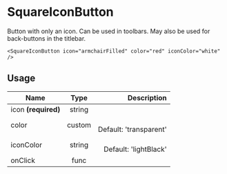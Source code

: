 <!-- 
This is an auto-generated markdown. 
You can change it in "src/molecules/SquareIconButton.jsx" and run build:docs to update this file.
-->
# SquareIconButton
Button with only an icon. Can be used in toolbars. May also be used
for back-buttons in the titlebar.

```example
<SquareIconButton icon="armchairFilled" color="red" iconColor="white" />
```
## Usage
| Name        | Type           | Description  |
| ----------- |:--------------:| ------------:|
|icon **(required)**|string|
|color|custom|<br>Default: 'transparent'
|iconColor|string|<br>Default: 'lightBlack'
|onClick|func|

